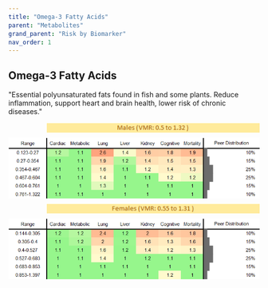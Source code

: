 ```yaml
---
title: "Omega-3 Fatty Acids"
parent: "Metabolites"
grand_parent: "Risk by Biomarker"
nav_order: 1
---
```



## Omega-3 Fatty Acids


"Essential polyunsaturated fats found in fish and some plants. Reduce inflammation, support heart and brain health, lower risk of chronic diseases."

<div style="display: flex; flex-direction: column; gap: 10px;">

  <img src="/assets/images/vmrbiomarker_omega_3_fatty_acids__male.png" alt="Omega-3 Fatty Acids VMR Male" style="margin-left: 15%">
  <img src="/assets/images/rr_omega_3_fatty_acids__male.png" alt="Omega-3 Fatty Acids RR Male">

  <img src="/assets/images/vmrbiomarker_omega_3_fatty_acids__female.png" alt="Omega-3 Fatty Acids VMR Female" style="margin-left: 15%; ">
  <img src="/assets/images/rr_omega_3_fatty_acids__female.png" alt="Omega-3 Fatty Acids RR Female">

</div>



